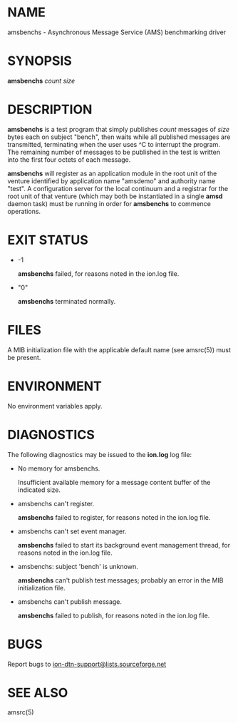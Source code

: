 # NAME

amsbenchs - Asynchronous Message Service (AMS) benchmarking driver

# SYNOPSIS

**amsbenchs** _count_ _size_

# DESCRIPTION

**amsbenchs** is a test program that simply publishes _count_ messages of
_size_ bytes each on subject "bench", then waits while all published
messages are transmitted, terminating when the user uses ^C to interrupt
the program.  The remaining number of messages to be published in the test
is written into the first four octets of each message.

**amsbenchs** will register as an application module in the root unit of
the venture identified by application name "amsdemo" and authority name
"test".  A configuration server for the local continuum and a registrar
for the root unit of that venture (which may both be instantiated in a
single **amsd** daemon task) must be running in order for **amsbenchs** to
commence operations.

# EXIT STATUS

- -1

    **amsbenchs** failed, for reasons noted in the ion.log file.

- "0"

    **amsbenchs** terminated normally.

# FILES

A MIB initialization file with the applicable default name (see amsrc(5))
must be present.

# ENVIRONMENT

No environment variables apply.

# DIAGNOSTICS

The following diagnostics may be issued to the **ion.log** log file:

- No memory for amsbenchs.

    Insufficient available memory for a message content buffer of the
    indicated size.

- amsbenchs can't register.

    **amsbenchs** failed to register, for reasons noted in the ion.log file.

- amsbenchs can't set event manager.

    **amsbenchs** failed to start its background event management thread, for
    reasons noted in the ion.log file.

- amsbenchs: subject 'bench' is unknown.

    **amsbenchs** can't publish test messages; probably an error in the MIB
    initialization file.

- amsbenchs can't publish message.

    **amsbenchs** failed to publish, for reasons noted in the ion.log file.

# BUGS

Report bugs to <ion-dtn-support@lists.sourceforge.net>

# SEE ALSO

amsrc(5)
